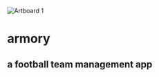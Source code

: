 ![Artboard 1](https://user-images.githubusercontent.com/107511052/188614601-e8dbcfbb-745f-4152-b550-bb8e4dbd842c.png)
# armory
## a football team management app
